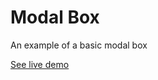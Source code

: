 # Modal Box

An example of a basic modal box

[See live demo](http://ui.maurojflores.com/ui-components/modal-box/lmodal-box.html)
